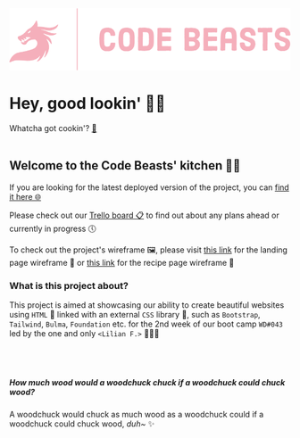 ![](https://raw.githubusercontent.com/Mochibunn/WD43CookBook/main/res/img/codebeasts.png)
# Hey, good lookin' 👋🏼
Whatcha got cookin'? [🍳](https://www.youtube.com/watch?v=tunFYrXANHs "YouTube link for the reference song")
<br>
<br>
## Welcome to the Code Beasts' kitchen 🍲🐉
If you are looking for the latest deployed version of the project, you can [find it here 🌐](https://mochibunn.github.io/WD43CookBook "Latest deployed version of the project")

Please check out our [Trello board 📋](https://trello.com/b/9xB9pfNt/wd043-cookbook-group-1 "Group's Trello board") to find out about any plans ahead or currently in progress 🕔

To check out the project's wireframe 🖼️, please visit [this link](https://www.canva.com/design/DAFtNm5pVms/0u1MmWH0mTZvNzk3VpFtRA/view?utm_content=DAFtNm5pVms&bunny=true "Landing page wireframe") for the landing page wireframe 🛬 or [this link](https://www.canva.com/design/DAFtNxxFp0Q/Ah9_VVyZ5BSGYyBkX_0x_w/view?utm_content=DAFtNxxFp0Q&bunny=true "Recipe page wireframe") for the recipe page wireframe 📑
<br>
### What is this project about?
This project is aimed at showcasing our ability to create beautiful websites using `HTML` 📄 linked with an external `CSS` library 🧩, such as `Bootstrap`, `Tailwind`, `Bulma`, `Foundation` etc. for the 2nd week of our boot camp `WD#043` led by the one and only `<Lilian F.>` 👩🏻‍🏫
<br>
<br>
<br>
<br>
##### How much wood would a woodchuck chuck if a woodchuck could chuck wood? 
A woodchuck would chuck as much wood as a woodchuck could if a woodchuck could chuck wood, *duh~* ✨